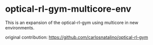 # optical-rl-gym-multicore-env
This is an expansion of the optical-rl-gym using multicore in new environments.

original contribution: https://github.com/carlosnatalino/optical-rl-gym
